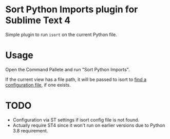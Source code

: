 # Sort Python Imports plugin for Sublime Text 4

Simple plugin to run `isort` on the current Python file.

# Usage

Open the Command Pallete and run "Sort Python Imports".

If the current view has a file path, it will be passed to isort to [find a configuration file](https://pycqa.github.io/isort/docs/configuration/config_files.html), if one exists.

# TODO

- Configuration via ST settings if isort config file is not found.
- Actually require ST4 since it won't run on earlier versions due to Python 3.8 requirement.
